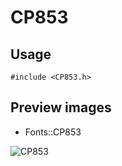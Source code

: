 CP853
==========

Usage
------

    #include <CP853.h>

Preview images
--------------
* Fonts::CP853 

![CP853](https://raw.githubusercontent.com/Cariad/CP853/master/Preview/CP853.png)

